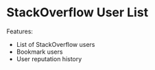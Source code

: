 # StackOverflow User List

Features:
- List of StackOverflow users
- Bookmark users
- User reputation history

